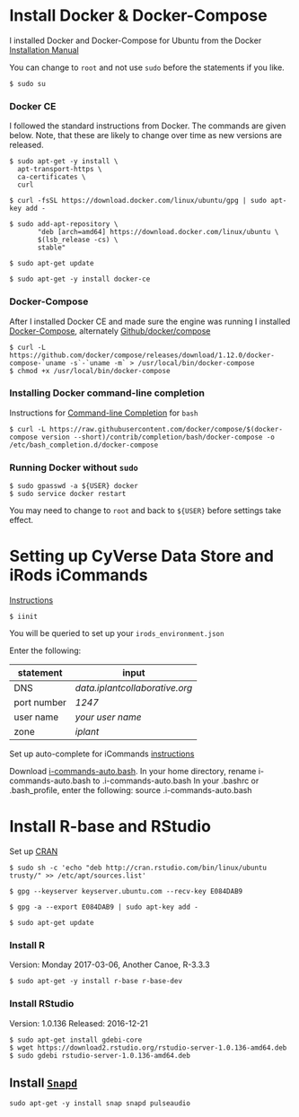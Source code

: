 # Install Docker & Docker-Compose

I installed Docker and Docker-Compose for Ubuntu from the Docker [Installation Manual](https://store.docker.com/editions/community/docker-ce-server-ubuntu?tab=description)

You can change to `root` and not use `sudo` before the statements if you like.

```
$ sudo su
```

### Docker CE

I followed the standard instructions from Docker. The commands are given below. Note, that these are likely to change over time as new versions are released.

```
$ sudo apt-get -y install \
  apt-transport-https \
  ca-certificates \
  curl
```

```
$ curl -fsSL https://download.docker.com/linux/ubuntu/gpg | sudo apt-key add -
```

```
$ sudo add-apt-repository \
       "deb [arch=amd64] https://download.docker.com/linux/ubuntu \
       $(lsb_release -cs) \
       stable"
```

```
$ sudo apt-get update
```

```
$ sudo apt-get -y install docker-ce
```
### Docker-Compose

After I installed Docker CE and made sure the engine was running I installed [Docker-Compose](https://docs.docker.com/compose/install/), alternately [Github/docker/compose](https://github.com/docker/compose/releases)

```
$ curl -L https://github.com/docker/compose/releases/download/1.12.0/docker-compose-`uname -s`-`uname -m` > /usr/local/bin/docker-compose
$ chmod +x /usr/local/bin/docker-compose
```

### Installing Docker command-line completion

Instructions for [Command-line Completion](https://docs.docker.com/compose/completion/) for `bash`

```
$ curl -L https://raw.githubusercontent.com/docker/compose/$(docker-compose version --short)/contrib/completion/bash/docker-compose -o /etc/bash_completion.d/docker-compose
```

### Running Docker without `sudo`

```
$ sudo gpasswd -a ${USER} docker
$ sudo service docker restart
```
You may need to change to `root` and back to `${USER}` before settings take effect.

# Setting up CyVerse Data Store and iRods iCommands 

[Instructions](https://pods.iplantcollaborative.org/wiki/display/DS/Setting+Up+iCommands)

```
$ iinit
```
You will be queried to set up your `irods_environment.json`

Enter the following:

|statement  |input  |  
|-----------|-------|
| DNS | *data.iplantcollaborative.org* |
|port number|*1247*|
|user name| *your user name*|
|zone|*iplant*|

Set up auto-complete for iCommands
[instructions](https://pods.iplantcollaborative.org/wiki/display/DS/Setting+Up+iCommands)

Download [i-commands-auto.bash](https://pods.iplantcollaborative.org/wiki/download/attachments/6720192/i-commands-auto.bash).
In your home directory, rename i-commands-auto.bash to .i-commands-auto.bash
In your .bashrc or .bash_profile, enter the following: 
source .i-commands-auto.bash

# Install R-base and RStudio

Set up [CRAN](https://cran.r-project.org/)

```
$ sudo sh -c 'echo "deb http://cran.rstudio.com/bin/linux/ubuntu trusty/" >> /etc/apt/sources.list'
```

```
$ gpg --keyserver keyserver.ubuntu.com --recv-key E084DAB9
```

```
$ gpg -a --export E084DAB9 | sudo apt-key add -
```

```
$ sudo apt-get update
```

### Install R

Version: Monday 2017-03-06, Another Canoe, R-3.3.3

```
$ sudo apt-get -y install r-base r-base-dev
```

### Install RStudio

Version:  1.0.136
Released:  2016-12-21

```
$ sudo apt-get install gdebi-core
$ wget https://download2.rstudio.org/rstudio-server-1.0.136-amd64.deb
$ sudo gdebi rstudio-server-1.0.136-amd64.deb

```

## Install [`Snapd`]()

```
sudo apt-get -y install snap snapd pulseaudio
```

